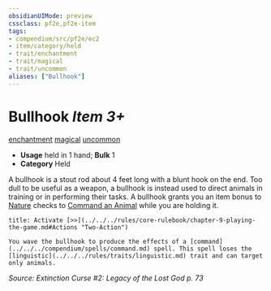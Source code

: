 ```yaml
---
obsidianUIMode: preview
cssclass: pf2e,pf2e-item
tags:
- compendium/src/pf2e/ec2
- item/category/held
- trait/enchantment
- trait/magical
- trait/uncommon
aliases: ["Bullhook"]
---
```

# Bullhook *Item 3+*  
[enchantment](../../../rules/traits/enchantment.md)  [magical](../../../rules/traits/magical.md)  [uncommon](../../../rules/traits/uncommon.md)  

- **Usage** held in 1 hand; **Bulk** 1
- **Category** Held

A bullhook is a stout rod about 4 feet long with a blunt hook on the end. Too dull to be useful as a weapon, a bullhook is instead used to direct animals in training or in performing their tasks. A bullhook grants you an item bonus to [Nature](../../skills.md#Nature) checks to [Command an Animal](../../../rules/actions/command-an-animal.md) while you are holding it.

```ad-embed-ability
title: Activate [>>](../../../rules/core-rulebook/chapter-9-playing-the-game.md#Actions "Two-Action")

You wave the bullhook to produce the effects of a [command](../../../compendium/spells/command.md) spell. This spell loses the [linguistic](../../../rules/traits/linguistic.md) trait and can target only animals.
```

*Source: Extinction Curse #2: Legacy of the Lost God p. 73*
